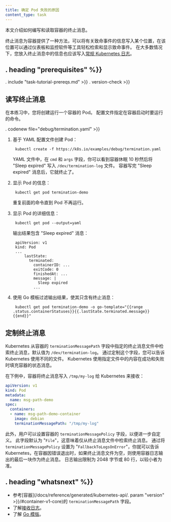 ```yaml
---
title: 确定 Pod 失败的原因
content_type: task
---
```


<!--
---
title: Determine the Reason for Pod Failure
content_type: task
---
-->

<!-- overview -->

<!--
This page shows how to write and read a Container
termination message.
-->

本文介绍如何编写和读取容器的终止消息。

<!--
Termination messages provide a way for containers to write information about 
fatal events to a location where it can be easily retrieved and surfaced by 
tools like dashboards and monitoring software. In most cases, information that 
you put in a termination message should also be written to the general 
[Kubernetes logs](/docs/concepts/cluster-administration/logging/).
-->

终止消息为容器提供了一种方法，可以将有关致命事件的信息写入某个位置，在该位置可以通过仪表板和监控软件等工具轻松检索和显示致命事件。
在大多数情况下，您放入终止消息中的信息也应该写入[常规 Kubernetes 日志](/docs/concepts/cluster-administration/logging/)。






## . heading "prerequisites" %}}


. include "task-tutorial-prereqs.md" >}} . version-check >}}




<!-- steps -->

<!--
## Writing and reading a termination message

In this exercise, you create a Pod that runs one container.
The configuration file specifies a command that runs when
the container starts.
-->

## 读写终止消息

在本练习中，您将创建运行一个容器的 Pod。
配置文件指定在容器启动时要运行的命令。

. codenew file="debug/termination.yaml" >}}

1. <!--Create a Pod based on the YAML configuration file:-->基于 YAML 配置文件创建 Pod：

        kubectl create -f https://k8s.io/examples/debug/termination.yaml

    <!--In the YAML file, in the `cmd` and `args` fields, you can see that the
    container sleeps for 10 seconds and then writes "Sleep expired" to
    the `/dev/termination-log` file. After the container writes
    the "Sleep expired" message, it terminates.-->
    YAML 文件中，在 `cmd` 和 `args` 字段，你可以看到容器休眠 10 秒然后将 "Sleep expired" 写入 `/dev/termination-log` 文件。
    容器写完 "Sleep expired" 消息后，它就终止了。

1. <!--Display information about the Pod:-->显示 Pod 的信息：

        kubectl get pod termination-demo

    <!--Repeat the preceding command until the Pod is no longer running.-->
    重复前面的命令直到 Pod 不再运行。

1. <!--Display detailed information about the Pod:-->显示 Pod 的详细信息：

        kubectl get pod --output=yaml

    <!--The output includes the "Sleep expired" message:-->输出结果包含 "Sleep expired" 消息：

        apiVersion: v1
        kind: Pod
        ...
            lastState:
              terminated:
                containerID: ...
                exitCode: 0
                finishedAt: ...
                message: |
                  Sleep expired
                ...

1. <!--Use a Go template to filter the output so that it includes only the termination message:-->使用 Go 模板过滤输出结果，使其只含有终止消息：

        kubectl get pod termination-demo -o go-template="{{range .status.containerStatuses}}{{.lastState.terminated.message}}{{end}}"

<!--
## Customizing the termination message
-->

## 定制终止消息

<!--
Kubernetes retrieves termination messages from the termination message file
specified in the `terminationMessagePath` field of a Container, which as a default
value of `/dev/termination-log`. By customizing this field, you can tell Kubernetes
to use a different file. Kubernetes use the contents from the specified file to
populate the Container's status message on both success and failure.
-->

Kubernetes 从容器的 `terminationMessagePath` 字段中指定的终止消息文件中检索终止消息，默认值为 `/dev/termination-log`。
通过定制这个字段，您可以告诉 Kubernetes 使用不同的文件。
Kubernetes 使用指定文件中的内容在成功和失败时填充容器的状态消息。

<!--
In the following example, the container writes termination messages to
`/tmp/my-log` for Kubernetes to retrieve:
-->

在下例中，容器将终止消息写入 `/tmp/my-log` 给 Kubernetes 来接收：

```yaml
apiVersion: v1
kind: Pod
metadata:
  name: msg-path-demo
spec:
  containers:
  - name: msg-path-demo-container
    image: debian
    terminationMessagePath: "/tmp/my-log"
```

<!--
Moreover, users can set the `terminationMessagePolicy` field of a Container for
further customization. This field defaults to "`File`" which means the termination
messages are retrieved only from the termination message file. By setting the
`terminationMessagePolicy` to "`FallbackToLogsOnError`", you can tell Kubernetes
to use the last chunk of container log output if the termination message file
is empty and the container exited with an error. The log output is limited to
2048 bytes or 80 lines, whichever is smaller.
-->

此外，用户可以设置容器的 `terminationMessagePolicy` 字段，以便进一步自定义。
此字段默认为 "`File`"，这意味着仅从终止消息文件中检索终止消息。
通过将 `terminationMessagePolicy` 设置为 "`FallbackToLogsOnError`"，你就可以告诉 Kubernetes，在容器因错误退出时，如果终止消息文件为空，则使用容器日志输出的最后一块作为终止消息。
日志输出限制为 2048 字节或 80 行，以较小者为准。



## . heading "whatsnext" %}}


<!--
* See the `terminationMessagePath` field in
  [Container](/docs/reference/generated/kubernetes-api/. param "version" >}}/#container-v1-core).
* Learn about [retrieving logs](/docs/concepts/cluster-administration/logging/).
* Learn about [Go templates](https://golang.org/pkg/text/template/).
-->

* 参考[容器](/docs/reference/generated/kubernetes-api/. param "version" >}}/#container-v1-core)的 `terminationMessagePath` 字段。
* 了解[接收日志](/docs/concepts/cluster-administration/logging/)。
* 了解 [Go 模版](https://golang.org/pkg/text/template/)。





